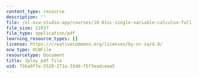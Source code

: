```yaml
---
content_type: resource
description: ''
file: /ol-ocw-studio-app/courses/18-01sc-single-variable-calculus-fall-2010/75ba0f7e5520271a33ddf5f3eadceaa5_98X2TyxXQdU.pdf
file_size: 21037
file_type: application/pdf
learning_resource_types: []
license: https://creativecommons.org/licenses/by-nc-sa/4.0/
ocw_type: OCWFile
resourcetype: Document
title: 3play pdf file
uid: 75ba0f7e-5520-271a-33dd-f5f3eadceaa5
---
```

